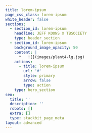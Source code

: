 ```yaml
---
title: lorem-ipsum
page_css_class: lorem-ipsum
white_header: false
sections:
  - section_id: lorem-ipsum
    headline: JEFF KOONS X TBSOCIETY
    type: header_section
  - section_id: lorem-ipsum
    background_image_opacity: 50
    content: |
      *   ![](images/plant4-lg.jpg)
    actions:
      - title: lorem-ipsum
        url: '#'
        style: primary
        arrow: false
        type: action
    type: hero_section
seo:
  title: ''
  description: ''
  robots: []
  extra: []
  type: stackbit_page_meta
layout: advanced
---
```

